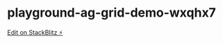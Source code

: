 # playground-ag-grid-demo-wxqhx7

[Edit on StackBlitz ⚡️](https://stackblitz.com/edit/playground-ag-grid-demo-wxqhx7)